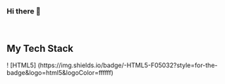 ### Hi there 👋

<br />

<h2> My Tech Stack </h2>
! [HTML5] (https://img.shields.io/badge/-HTML5-F05032?style=for-the-badge&logo=html5&logoColor=ffffff)

<!--
**hearinhan/hearinhan** is a ✨ _special_ ✨ repository because its `README.md` (this file) appears on your GitHub profile.

Here are some ideas to get you started:

- 🔭 I’m currently working on ...
- 🌱 I’m currently learning ...
- 👯 I’m looking to collaborate on ...
- 🤔 I’m looking for help with ...
- 💬 Ask me about ...
- 📫 How to reach me: ...
- 😄 Pronouns: ...
- ⚡ Fun fact: ...
-->

